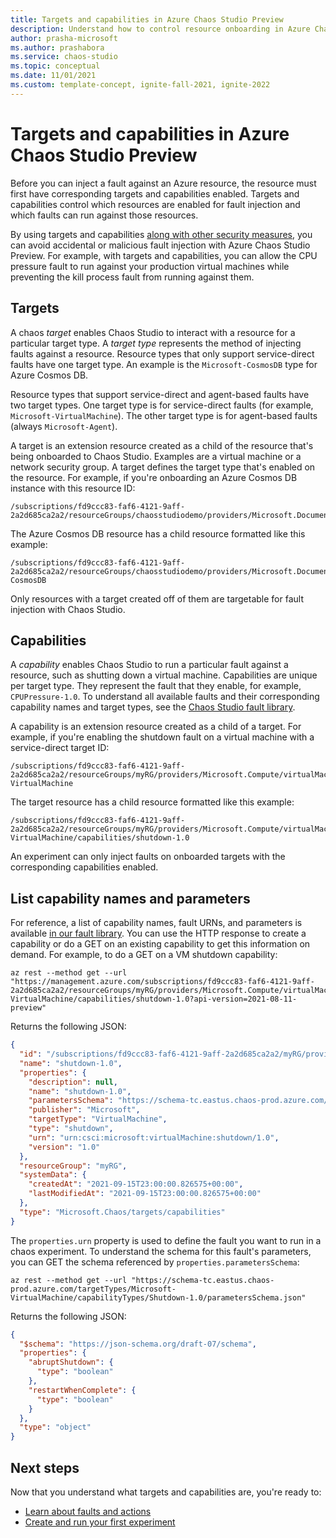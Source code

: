 ```yaml
---
title: Targets and capabilities in Azure Chaos Studio Preview
description: Understand how to control resource onboarding in Azure Chaos Studio Preview by using targets and capabilities.
author: prasha-microsoft 
ms.author: prashabora
ms.service: chaos-studio
ms.topic: conceptual
ms.date: 11/01/2021
ms.custom: template-concept, ignite-fall-2021, ignite-2022
---
```


# Targets and capabilities in Azure Chaos Studio Preview

Before you can inject a fault against an Azure resource, the resource must first have corresponding targets and capabilities enabled. Targets and capabilities control which resources are enabled for fault injection and which faults can run against those resources.

By using targets and capabilities [along with other security measures](chaos-studio-permissions-security.md), you can avoid accidental or malicious fault injection with Azure Chaos Studio Preview. For example, with targets and capabilities, you can allow the CPU pressure fault to run against your production virtual machines while preventing the kill process fault from running against them.

## Targets

A chaos *target* enables Chaos Studio to interact with a resource for a particular target type. A *target type* represents the method of injecting faults against a resource. Resource types that only support service-direct faults have one target type. An example is the `Microsoft-CosmosDB` type for Azure Cosmos DB.

Resource types that support service-direct and agent-based faults have two target types. One target type is for service-direct faults (for example, `Microsoft-VirtualMachine`). The other target type is for agent-based faults (always `Microsoft-Agent`).

A target is an extension resource created as a child of the resource that's being onboarded to Chaos Studio. Examples are a virtual machine or a network security group. A target defines the target type that's enabled on the resource. For example, if you're onboarding an Azure Cosmos DB instance with this resource ID:

```
/subscriptions/fd9ccc83-faf6-4121-9aff-2a2d685ca2a2/resourceGroups/chaosstudiodemo/providers/Microsoft.DocumentDB/databaseAccounts/myDB
```

The Azure Cosmos DB resource has a child resource formatted like this example:

```
/subscriptions/fd9ccc83-faf6-4121-9aff-2a2d685ca2a2/resourceGroups/chaosstudiodemo/providers/Microsoft.DocumentDB/databaseAccounts/myDB/providers/Microsoft.Chaos/targets/Microsoft-CosmosDB
```

Only resources with a target created off of them are targetable for fault injection with Chaos Studio.

## Capabilities

A *capability* enables Chaos Studio to run a particular fault against a resource, such as shutting down a virtual machine. Capabilities are unique per target type. They represent the fault that they enable, for example, `CPUPressure-1.0`. To understand all available faults and their corresponding capability names and target types, see the [Chaos Studio fault library](chaos-studio-fault-library.md).

A capability is an extension resource created as a child of a target. For example, if you're enabling the shutdown fault on a virtual machine with a service-direct target ID:

```
/subscriptions/fd9ccc83-faf6-4121-9aff-2a2d685ca2a2/resourceGroups/myRG/providers/Microsoft.Compute/virtualMachines/myVM/providers/Microsoft.Chaos/targets/Microsoft-VirtualMachine
```

The target resource has a child resource formatted like this example:

```
/subscriptions/fd9ccc83-faf6-4121-9aff-2a2d685ca2a2/resourceGroups/myRG/providers/Microsoft.Compute/virtualMachines/myVM/providers/Microsoft.Chaos/targets/Microsoft-VirtualMachine/capabilities/shutdown-1.0
```

An experiment can only inject faults on onboarded targets with the corresponding capabilities enabled.

## List capability names and parameters
For reference, a list of capability names, fault URNs, and parameters is available [in our fault library](chaos-studio-fault-library.md). You can use the HTTP response to create a capability or do a GET on an existing capability to get this information on demand. For example, to do a GET on a VM shutdown capability:

```azurecli
az rest --method get --url "https://management.azure.com/subscriptions/fd9ccc83-faf6-4121-9aff-2a2d685ca2a2/resourceGroups/myRG/providers/Microsoft.Compute/virtualMachines/myVM/providers/Microsoft.Chaos/targets/Microsoft-VirtualMachine/capabilities/shutdown-1.0?api-version=2021-08-11-preview"
```

Returns the following JSON:

```JSON
{
  "id": "/subscriptions/fd9ccc83-faf6-4121-9aff-2a2d685ca2a2/myRG/providers/Microsoft.Compute/virtualMachines/myVM/providers/Microsoft.Chaos/targets/Microsoft-VirtualMachine/capabilities/shutdown-1.0",
  "name": "shutdown-1.0",
  "properties": {
    "description": null,
    "name": "shutdown-1.0",
    "parametersSchema": "https://schema-tc.eastus.chaos-prod.azure.com/targetTypes/Microsoft-VirtualMachine/capabilityTypes/Shutdown-1.0/parametersSchema.json",
    "publisher": "Microsoft",
    "targetType": "VirtualMachine",
    "type": "shutdown",
    "urn": "urn:csci:microsoft:virtualMachine:shutdown/1.0",
    "version": "1.0"
  },
  "resourceGroup": "myRG",
  "systemData": {
    "createdAt": "2021-09-15T23:00:00.826575+00:00",
    "lastModifiedAt": "2021-09-15T23:00:00.826575+00:00"
  },
  "type": "Microsoft.Chaos/targets/capabilities"
}
```

The `properties.urn` property is used to define the fault you want to run in a chaos experiment. To understand the schema for this fault's parameters, you can GET the schema referenced by `properties.parametersSchema`:

```azurecli
az rest --method get --url "https://schema-tc.eastus.chaos-prod.azure.com/targetTypes/Microsoft-VirtualMachine/capabilityTypes/Shutdown-1.0/parametersSchema.json"
```

Returns the following JSON:
```JSON
{
  "$schema": "https://json-schema.org/draft-07/schema",
  "properties": {
    "abruptShutdown": {
      "type": "boolean"
    },
    "restartWhenComplete": {
      "type": "boolean"
    }
  },
  "type": "object"
}
```

## Next steps
Now that you understand what targets and capabilities are, you're ready to:
- [Learn about faults and actions](chaos-studio-faults-actions.md)
- [Create and run your first experiment](chaos-studio-tutorial-service-direct-portal.md)

